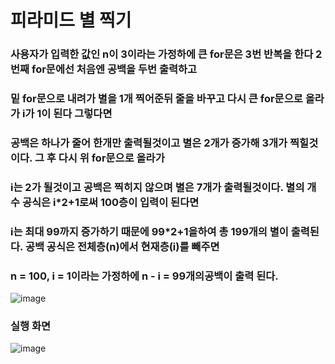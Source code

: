 # 피라미드 별 찍기
### 사용자가 입력한 값인 n이 3이라는 가정하에 큰 for문은 3번 반복을 한다 2번째 for문에선 처음엔 공백을 두번 출력하고 
### 밑 for문으로 내려가 별을 1개 찍어준뒤 줄을 바꾸고 다시 큰 for문으로 올라가 i가 1이 된다 그렇다면
### 공백은 하나가 줄어 한개만 출력될것이고 별은 2개가 증가해 3개가 찍힐것이다. 그 후 다시 위 for문으로 올라가
### i는 2가 될것이고 공백은 찍히지 않으며 별은 7개가 출력될것이다. 별의 개수 공식은 i*2+1로써 100층이 입력이 된다면
### i는 최대 99까지 증가하기 때문에 99*2+1을하여 총 199개의 별이 출력된다. 공백 공식은 전체층(n)에서 현재층(i)를 빼주면
### n = 100, i = 1이라는 가정하에 n - i = 99개의공백이 출력 된다.

![image](https://user-images.githubusercontent.com/114748934/224193591-3ff07a16-decc-4147-844e-3c721003fa49.png)
### 실행 화면
![image](https://user-images.githubusercontent.com/114748934/224193674-0c6a8c8e-9886-47fb-9210-5ed61b8a918e.png)
